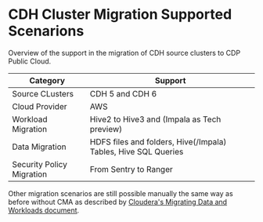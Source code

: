 
# CDH Cluster Migration Supported Scenarions

Overview of the support in the migration of CDH source clusters to CDP Public Cloud.


| Category | Support |
| --- | ----------- |
| Source CLusters | CDH 5 and CDH 6 |
| Cloud Provider | AWS |
| Workload Migration  | Hive2 to Hive3 and (Impala as Tech preview) |
| Data Migration | HDFS files and folders, Hive(/Impala) Tables, Hive SQL Queries |
| Security Policy Migration | From Sentry to Ranger |

Other migration scenarios are still possible manually the same way as before without CMA as described by [Cloudera's Migrating Data and Workloads document](https://docs.cloudera.com/cdp-public-cloud/cloud/migrating.html).